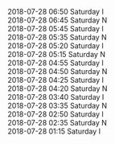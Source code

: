 2018-07-28 06:50 Saturday  I  
2018-07-28 06:45 Saturday  N  
2018-07-28 05:45 Saturday  I  
2018-07-28 05:35 Saturday  N  
2018-07-28 05:20 Saturday  I  
2018-07-28 05:15 Saturday  N  
2018-07-28 04:55 Saturday  I  
2018-07-28 04:50 Saturday  N  
2018-07-28 04:25 Saturday  I  
2018-07-28 04:20 Saturday  N  
2018-07-28 03:40 Saturday  I  
2018-07-28 03:35 Saturday  N  
2018-07-28 02:50 Saturday  I  
2018-07-28 02:35 Saturday  N  
2018-07-28 01:15 Saturday  I  

